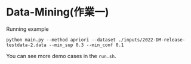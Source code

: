 # Data-Mining(作業一)

Running example

```
python main.py --method apriori --dataset ./inputs/2022-DM-release-testdata-2.data --min_sup 0.3 --min_conf 0.1
```

You can see more demo cases in the `run.sh`.

<!-- 課程作業ing，學期結束後歸納好並刪除。
fptree 
sup sec
0.1 5.94
0.3 1.3

apriori 
sup sec conf   item-pair
0.1 194   0.1   6009
0.3 3.17 -->